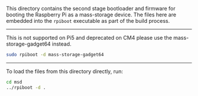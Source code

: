 This directory contains the second stage bootloader and firmware for
booting the Raspberry Pi as a mass-storage device. The files here are
embedded into the `rpiboot` executable as part of the build process.

************************************************************************
This is not supported on Pi5 and deprecated on CM4
please use the mass-storage-gadget64 instead.

```bash
sudo rpiboot -d mass-storage-gadget64
```

************************************************************************

To load the files from this directory directly, run:  

```bash
cd msd
../rpiboot -d .
```
